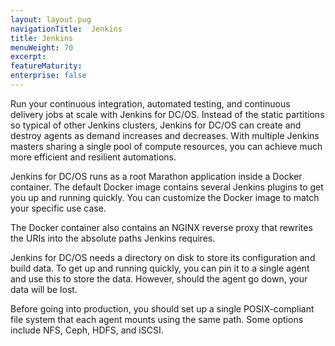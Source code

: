 ```yaml
---
layout: layout.pug
navigationTitle:  Jenkins
title: Jenkins
menuWeight: 70
excerpt:
featureMaturity:
enterprise: false
---
```







Run your continuous integration, automated testing, and continuous delivery jobs at scale with Jenkins for DC/OS. Instead of the static partitions so typical of other Jenkins clusters, Jenkins for DC/OS  can create and destroy agents as demand increases and decreases. With multiple Jenkins masters sharing a single pool of compute resources, you can achieve much more efficient and resilient automations. 

Jenkins for DC/OS runs as a root Marathon application inside a Docker container. The default Docker image contains several Jenkins plugins to get you up and running quickly. You can customize the Docker image to match your specific use case. 

The Docker container also contains an NGINX reverse proxy that rewrites the URIs into the absolute paths Jenkins requires.

Jenkins for DC/OS needs a directory on disk to store its configuration and build data. To get up and running quickly, you can pin it to a single agent and use this to store the data. However, should the agent go down, your data will be lost.

Before going into production, you should set up a single POSIX-compliant file system that each agent mounts using the same path. Some options include NFS, Ceph, HDFS, and iSCSI.
